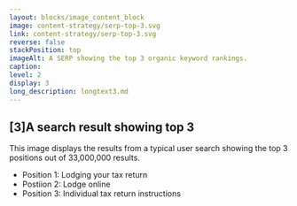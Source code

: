 ```yaml
---
layout: blocks/image_content_block
image: content-strategy/serp-top-3.svg
link: content-strategy/serp-top-3.svg
reverse: false
stackPosition: top
imageAlt: A SERP showing the top 3 organic keyword rankings.
caption:
level: 2
display: 3
long_description: longtext3.md
---
```

## [3]A search result showing top 3 

This image displays the results from a typical user search showing the top 3 positions out of 33,000,000 results. 
- Position 1: Lodging your tax return
- Postiion 2: Lodge online
- Position 3: Individual tax return instructions
